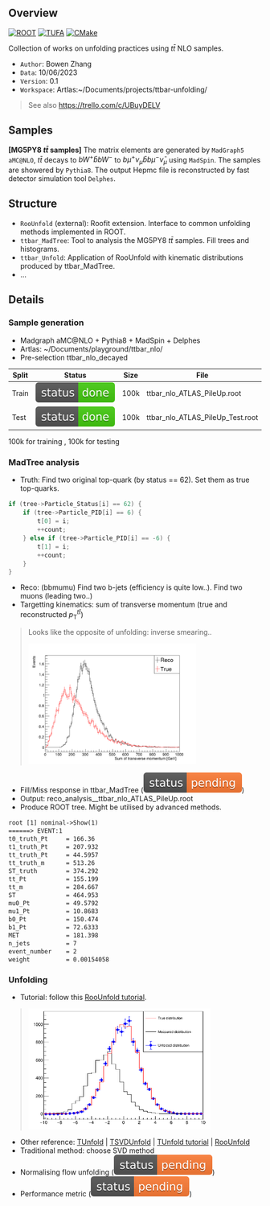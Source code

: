 ## Overview

[![ROOT](https://img.shields.io/badge/ROOT-v6.28/04-blue)](https://root.cern.ch/)
[![TUFA](https://img.shields.io/badge/TUFA-v0.1-blue)](https://github.com/peppapiggyme/ttbar-unfolding)
[![CMake](https://github.com/peppapiggyme/ttbar-unfolding/actions/workflows/cmake.yml/badge.svg)](https://github.com/peppapiggyme/ttbar-unfolding/actions/workflows/cmake.yml)

Collection of works on unfolding practices using $t\bar{t}$ NLO samples.

* `Author`: Bowen Zhang
* `Data`: 10/06/2023
* `Version`: 0.1
* `Workspace`: Artlas:~/Documents/projects/ttbar-unfolding/

> See also https://trello.com/c/UBuyDELV

## Samples

**[MG5PY8 $t\bar{t}$ samples]** The matrix elements are generated by `MadGraph5 aMC@NLO`, $t\bar{t}$ decays to $bW^{+}\bar{b}bW^{-}$ to $b\mu^{+}\nu_{\mu}\bar{b}b\mu^{-}\bar{\nu}_{\mu}$ using `MadSpin`. The samples are showered by `Pythia8`. The output Hepmc file is reconstructed by fast detector simulation tool `Delphes`.

## Structure

* `RooUnfold` (external): Roofit extension. Interface to common unfolding methods implemented in ROOT.
* `ttbar_MadTree`: Tool to analysis the MG5PY8 $t\bar{t}$ samples. Fill trees and histograms.
* `ttbar_Unfold`: Application of RooUnfold with kinematic distributions produced by ttbar_MadTree.
* ...

## Details

### Sample generation

* Madgraph aMC@NLO + Pythia8 + MadSpin + Delphes
* Artlas: ~/Documents/playground/ttbar_nlo/
* Pre-selection ttbar_nlo_decayed

| Split | Status | Size | File |
| --    | --     | --   | --   |
| Train | ![done](resources/status-done-brightgreen.svg) | 100k | ttbar_nlo_ATLAS_PileUp.root      |
| Test  | ![done](resources/status-done-brightgreen.svg) | 100k | ttbar_nlo_ATLAS_PileUp_Test.root |

 100k for training , 100k for testing 

### MadTree analysis
* Truth: Find two original top-quark (by status == 62). Set them as true top-quarks.
```c++
if (tree->Particle_Status[i] == 62) {
    if (tree->Particle_PID[i] == 6) {
        t[0] = i;
        ++count;
    } else if (tree->Particle_PID[i] == -6) {
        t[1] = i;
        ++count;
    }
}
```
* Reco: (bbmumu) Find two b-jets (efficiency is quite low..). Find two muons (leading two..)
* Targetting kinematics: sum of transverse momentum (true and reconstructed $p_{\text{T}}^{t\bar{t}}$)
>
> Looks like the opposite of unfolding: inverse smearing..
> 
> <img src="resources/dist.png" alt="Distribution" height="240px"/>
>
* Fill/Miss response in ttbar_MadTree (![pending](resources/status-pending-orange.svg))
* Output: reco_analysis__ttbar_nlo_ATLAS_PileUp.root
* Produce ROOT tree. Might be utilised by advanced methods.
```
root [1] nominal->Show(1)
======> EVENT:1
t0_truth_Pt     = 166.36
t1_truth_Pt     = 207.932
tt_truth_Pt     = 44.5957
tt_truth_m      = 513.26
ST_truth        = 374.292
tt_Pt           = 155.199
tt_m            = 284.667
ST              = 464.953
mu0_Pt          = 49.5792
mu1_Pt          = 10.8683
b0_Pt           = 150.474
b1_Pt           = 72.6333
MET             = 181.398
n_jets          = 7
event_number    = 2
weight          = 0.00154058
```

### Unfolding

* Tutorial: follow this [RooUnfold tutorial](https://statisticalmethods.web.cern.ch/StatisticalMethods/unfolding/RooUnfold_01-Methods/).
> 
> <img src="resources/unfolding.png" alt="Tutorial" height="240px"/>
> 
* Other reference: [TUnfold](https://root.cern.ch/doc/master/classTUnfold.html) | [TSVDUnfold](https://root.cern/doc/v628/classTSVDUnfold.html) | [TUnfold tutorial](https://root.cern.ch/doc/master/group__tutorial__unfold.html) | [RooUnfold](https://gitlab.cern.ch/RooUnfold/RooUnfold)
* Traditional method: choose SVD method
* Normalising flow unfolding (![pending](resources/status-pending-orange.svg))
* Performance metric (![pending](resources/status-pending-orange.svg))
